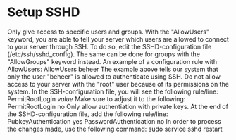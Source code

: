 # Setup SSHD

Only give access to specific users and groups. With the "AllowUsers" keyword, you are able to tell your server which users are allowed to connect to your server through SSH. To do so, edit the SSHD-configuration file \(/etc/ssh/sshd\_config\). The same can be done for groups with the "AllowGroups" keyword instead. An example of a configuration rule with AllowUsers: AllowUsers beheer The example above tells our system that only the user "beheer" is allowed to authenticate using SSH. Do not allow access to your server with the "root" user because of its permissions on the system. In the SSH-configuration file, you will see the following rule/line: PermitRootLogin _value_ Make sure to adjust it to the following: PermitRootLogin no Only allow authentiation with private keys. At the end of the SSHD-configuration file, add the following rule/line: PubkeyAuthentication yes PasswordAuthentication no In order to process the changes made, use the following command: sudo service sshd restart

